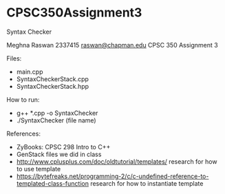 # CPSC350Assignment3
Syntax Checker

Meghna Raswan
2337415
raswan@chapman.edu
CPSC 350
Assignment 3

Files:
- main.cpp
- SyntaxCheckerStack.cpp
- SyntaxCheckerStack.hpp

How to run:
- g++ *.cpp -o SyntaxChecker
- ./SyntaxChecker (file name)

References:
- ZyBooks: CPSC 298 Intro to C++
- GenStack files we did in class
- http://www.cplusplus.com/doc/oldtutorial/templates/ research for how to use template
- https://bytefreaks.net/programming-2/c/c-undefined-reference-to-templated-class-function research for how to instantiate template
